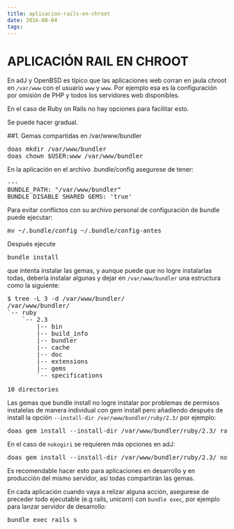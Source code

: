 ```yaml
---
title: aplicacion-rails-en-chroot
date: 2016-08-04
tags:
---
```


# APLICACIÓN RAIL EN CHROOT

En adJ y OpenBSD es típico que las aplicaciones web corran en jaula chroot en ```/var/www``` con el usuario `www` y `www`. Por ejemplo esa es la configuración por omisión de PHP y todos los servidores web disponibles.

En el caso de Ruby on Rails no hay opciones para facilitar esto.  

Se puede hacer gradual.

##1. Gemas compartidas en /var/www/bundler

<pre>
doas mkdir /var/www/bundler
doas chown $USER:www /var/www/bundler
</pre>

En la aplicación en el archivo .bundle/config asegurese de tener:
<pre>
---
BUNDLE_PATH: "/var/www/bundler"
BUNDLE_DISABLE_SHARED_GEMS: 'true'  
</pre>

Para evitar conflictos con su archivo personal de configuración de bundle puede ejecutar:
<pre>
mv ~/.bundle/config ~/.bundle/config-antes
</pre>

Después ejecute 
<pre>
bundle install
</pre>
que intenta instalar las gemas, y aunque puede que no logre instalarlas todas, 
debería instalar algunas y dejar en ```/var/www/bundler``` una estructura como la siguiente:
<pre>
$ tree -L 3 -d /var/www/bundler/
/var/www/bundler/
`-- ruby
    `-- 2.3
        |-- bin
        |-- build_info
        |-- bundler
        |-- cache
        |-- doc
        |-- extensions
        |-- gems
        `-- specifications

10 directories
</pre>


Las gemas que bundle install no logre instalar por problemas de permisos instalelas de manera individual con gem install pero añadiendo después de install la opción ```--install-dir /var/www/bundler/ruby/2.3/``` por ejemplo:
<pre>
doas gem install --install-dir /var/www/bundler/ruby/2.3/ raindrops -v '0.17.0' 
</pre>

En el caso de ```nokogiri``` se requieren más opciones en adJ:
<pre>
doas gem install --install-dir /var/www/bundler/ruby/2.3/ nokogiri -v '1.6.8' -- --use-system-libraries
</pre>

Es recomendable hacer esto para aplicaciones en desarrollo y en producción del mismo servidor, así todas compartirán las gemas.

En cada aplicación cuando vaya a relizar alguna acción, asegurese de preceder todo ejecutable (e.g rails, unicorn) con ```bundle exec```, por ejemplo para lanzar servidor de desarrollo:
<pre>
bundle exec rails s
</pre>
